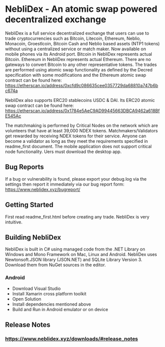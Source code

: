 # NebliDex - An atomic swap powered decentralized exchange
NebliDex is a full service decentralized exchange that users can use to trade cryptocurrencies such as Bitcoin, Litecoin, Ethereum, Neblio, Monacoin, Groestlcoin, Bitcoin Cash and Neblio based assets (NTP1 tokens) without using a centralized service or match maker. Now available on mobile phones via its Android port. Bitcoin in NebliDex represents actual Bitcoin. Ethereum in NebliDex represents actual Ethereum. There are no gateways to convert Bitcoin to any other representative tokens. The trades are performed using atomic swap functionality as defined by the Decred specification with some modifications and the Ethereum atomic swap contract can be found here: https://etherscan.io/address/0xcfd9c086635cee0357729da68810a747b6bc674a

NebliDex also supports ERC20 stablecoins USDC & DAI. Its ERC20 atomic swap contract can be found here:
https://etherscan.io/address/0x1784e5AeC9AD99445663DBCA9462a618BfE545Ac

The matchmaking is performed by Critical Nodes on the network which are volunteers that have at least 39,000 NDEX tokens. Matchmakers/Validators get rewarded by receiving NDEX tokens for their service. Anyone can become a validator as long as they meet the requirements specified in readme_first document. The mobile application does not support critical node functionality. Uers must download the desktop app.

## Bug Reports
If a bug or vulnerability is found, please export your debug.log via the settings then report it immediately via our bug report form: https://www.neblidex.xyz/bugreport/

## Getting Started
First read readme_first.html before creating any trade. NebliDex is very intuitive.

## Building NebliDex
NebliDex is built in C# using managed code from the .NET Library on Windows and Mono Framework on Mac, Linux and Android.
NebliDex uses Newtonsoft.JSON library (JSON.NET) and SQLite Library Version 3. Download them from NuGet sources in the editor.
### Android
* Download Visual Studio
* Install Xamarin cross platform toolkit
* Open Solution
* Install dependencies mentioned above
* Build and Run in Android emulator or on device

## Release Notes
### https://www.neblidex.xyz/downloads/#release_notes
